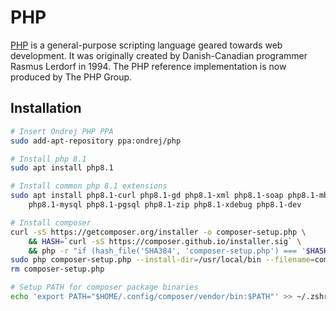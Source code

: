 PHP
===

[PHP](https://php.net) is a general-purpose scripting language geared towards web development. It was originally created
by Danish-Canadian programmer Rasmus Lerdorf in 1994. The PHP reference implementation is now produced by The PHP Group.

## Installation

```sh
# Insert Ondrej PHP PPA
sudo add-apt-repository ppa:ondrej/php

# Install php 8.1
sudo apt install php8.1

# Install common php 8.1 extensions
sudo apt install php8.1-curl php8.1-gd php8.1-xml php8.1-soap php8.1-mbstring \
    php8.1-mysql php8.1-pgsql php8.1-zip php8.1-xdebug php8.1-dev

# Install composer
curl -sS https://getcomposer.org/installer -o composer-setup.php \
    && HASH=`curl -sS https://composer.github.io/installer.sig` \
    && php -r "if (hash_file('SHA384', 'composer-setup.php') === '$HASH') { echo 'Installer verified'; } else { echo 'Installer corrupt'; unlink('composer-setup.php'); } echo PHP_EOL;"
sudo php composer-setup.php --install-dir=/usr/local/bin --filename=composer
rm composer-setup.php

# Setup PATH for composer package binaries
echo 'export PATH="$HOME/.config/composer/vendor/bin:$PATH"' >> ~/.zshrc
```
